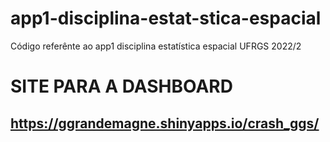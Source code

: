 # app1-disciplina-estat-stica-espacial
Código referênte ao app1 disciplina estatística espacial UFRGS 2022/2

# SITE PARA A DASHBOARD

## https://ggrandemagne.shinyapps.io/crash_ggs/
